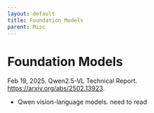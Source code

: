 ```yaml
---
layout: default
title: Foundation Models
parent: Misc
---
```

# Foundation Models


Feb 19, 2025. Qwen2.5-VL Technical Report. https://arxiv.org/abs/2502.13923.
- Qwen vision-language models. need to read
